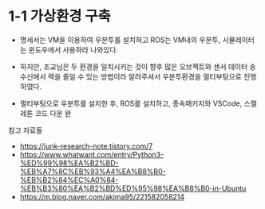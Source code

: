 # 1-1 가상환경 구축

- 명세서는 VM을 이용하여 우분투를 설치하고 ROS는 VM내의 우분투, 시뮬레이터는 윈도우에서 사용하라 나와있다.
- 하지만, 조교님은 두 환경을 일치시키는 것이 향후 많은 오브젝트와 센서 데이터 송수신에서 렉을 줄일 수 있는 방법이라 알려주셔서 우분투환경을 멀티부팅으로 진행하였다.

- 멀티부팅으로 우분투를 설치한 후, ROS를 설치하고, 종속패키지와 VSCode, 스켈레톤 코드 다운 완

참고 자료들
- https://junk-research-note.tistory.com/7
- https://www.whatwant.com/entry/Python3-%ED%99%98%EA%B2%BD-%EB%A7%8C%EB%93%A4%EA%B8%B0-%EB%B2%84%EC%A0%84-%EB%B3%80%EA%B2%BD%ED%95%98%EA%B8%B0-in-Ubuntu
- https://m.blog.naver.com/akima95/221582058214